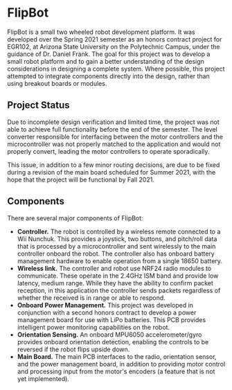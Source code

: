# FlipBot
FlipBot is a small two wheeled robot development platform. It was developed over the Spring 2021 semester as an honors contract project for EGR102, at Arizona State University on the Polytechnic Campus, under the guidance of Dr. Daniel Frank. The goal for this project was to develop a small robot platform and to gain a better understanding of the design considerations in designing a complete system. Where possible, this project attempted to integrate components directly into the design, rather than using breakout boards or modules.

## Project Status
Due to incomplete design verification and limited time, the project was not able to achieve full functionality before the end of the semester. The level converter responsible for interfacing between the motor controllers and the microcontroller was not properly matched to the application and would not properly convert, leading the motor controllers to operate sporadically.

This issue, in addition to a few minor routing decisions, are due to be fixed during a revision of the main board scheduled for Summer 2021, with the hope that the project will be functional by Fall 2021.  

 ## Components
 There are several major components of FlipBot:
 * **Controller.** The robot is controlled by a wireless remote connected to a Wii Nunchuk. This provides a joystick, two buttons, and pitch/roll data that is processed by a microcontroller and sent wirelessly to the main controller onboard the robot. The controller also has onboard battery management hardware to enable operation from a single 18650 battery.
 * **Wireless link.** The controller and robot use NRF24 radio modules to communicate. These operate in the 2.4GHz ISM band and provide low latency, medium range. While they have the ability to confirm packet reception, in this application the controller sends packets regardless of whether the received is in range or able to respond.
 * **Onboard Power Management.** This project was developed in conjunction with a second honors contract to develop a power management board for use with LiPo batteries. This PCB provides intelligent power monitoring capabilities on the robot.
 * **Orientation Sensing.** An onboard MPU6050 accelerometer/gyro provides onboard orientation detection, enabling the controls to be reversed if the robot flips upside down.
 * **Main Board.** The main PCB interfaces to the radio, orientation sensor, and the power management board, in addition to providing motor control and processing input from the motor's encoders (a feature that is not yet implemented).
